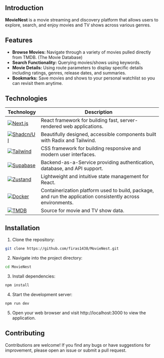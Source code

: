 ## Introduction
**MovieNest** is a movie streaming and discovery platform that allows users to explore, search, and enjoy movies and TV shows across various genres. 

## Features
- **Browse Movies:** Navigate through a variety of movies pulled directly from TMDB. (The Movie Database)
- **Search Functionality:** Querying movies/shows using keywords.
- **Movie Details:** Using route parameters to display specific details including ratings, genres, release dates, and summaries.
- **Bookmarks:** Save movies and shows to your personal watchlist so you can revisit them anytime.

## Technologies
| Technology | Description |
|-------------|-------------|
| [![Next.js](https://img.shields.io/badge/Next.js-000000?style=for-the-badge&logo=nextdotjs&logoColor=white)](https://nextjs.org/) | React framework for building fast, server-rendered web applications. |
| [![Shadcn/UI](https://img.shields.io/badge/shadcn%2Fui-000000?style=for-the-badge&logo=shadcnui&logoColor=white)](https://ui.shadcn.com/) | Beautifully designed, accessible components built with Radix and Tailwind. |
| [![Tailwind](https://img.shields.io/badge/Tailwind-06B6D4?style=for-the-badge&logo=tailwindcss&logoColor=white)](https://tailwindcss.com/) | CSS framework for building responsive and modern user interfaces.|
| [![Supabase](https://img.shields.io/badge/Supabase-3FCF8E?style=for-the-badge&logo=supabase&logoColor=white)](https://supabase.com/) | Backend-as-a-Service providing authentication, database, and API support. |
| [![Zustand](https://img.shields.io/badge/Zustand-4B5563?style=for-the-badge&logo=react&logoColor=white)](https://github.com/pmndrs/zustand) | Lightweight and intuitive state management for React. |
| [![Docker](https://img.shields.io/badge/Docker-2496ED?style=for-the-badge&logo=docker&logoColor=white)](https://www.docker.com/) | Containerization platform used to build, package, and run the application consistently across environments. |
| [![TMDB](https://img.shields.io/badge/TMDB_API-01B4E4?style=for-the-badge&logo=themoviedatabase&logoColor=white)](https://www.themoviedb.org/documentation/api) | Source for movie and TV show data. |


## Installation
1. Clone the repository:

```bash
git clone https://github.com/firas1438/MovieNest.git
```

2. Navigate into the project directory:

```bash
cd MovieNest
```

3. Install dependencies:

```bash
npm install
```

4. Start the development server:

```bash
npm run dev

```

5. Open your web browser and visit http://localhost:3000 to view the application.

## Contributing
Contributions are welcome! If you find any bugs or have suggestions for improvement, please open an issue or submit a pull request.

